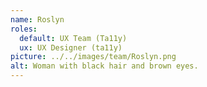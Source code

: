 ```yaml
---
name: Roslyn
roles:
  default: UX Team (Ta11y)
  ux: UX Designer (ta11y)
picture: ../../images/team/Roslyn.png
alt: Woman with black hair and brown eyes.
---
```

